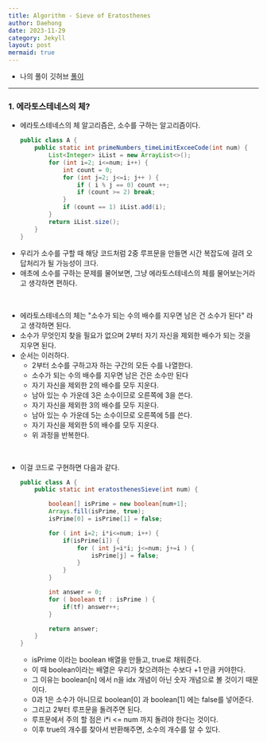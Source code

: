 ```yaml
---
title: Algorithm - Sieve of Eratosthenes
author: Daehong
date: 2023-11-29
category: Jekyll
layout: post
mermaid: true
---
```


* 나의 풀이 깃허브
[풀이](https://github.com/JeonDaehong/study-java-algorithm/blob/main/array/Eratosthenes_Sieve.java)

<hr>

### 1. 에라토스테네스의 체?
* 에라토스테네스의 체 알고리즘은, 소수를 구하는 알고리즘이다.
	```java
	public class A {
		public static int primeNumbers_timeLimitExceeCode(int num) {
			List<Integer> iList = new ArrayList<>();
			for (int i=2; i<=num; i++) {
				int count = 0;
				for (int j=2; j<=i; j++ ) {
					if ( i % j == 0) count ++;
					if (count >= 2) break;
				}
				if (count == 1) iList.add(i);
			}
			return iList.size();
		}
	}
	```
* 우리가 소수를 구할 때 해당 코드처럼 2중 루프문을 만들면 시간 복잡도에 걸려 오답처리가 될 가능성이 크다.
* 애초에 소수를 구하는 문제를 물어보면, 그냥 에라토스테네스의 체를 물어보는거라고 생각하면 편하다.

<br>

* 에라토스테네스의 체는 "소수가 되는 수의 배수를 지우면 남은 건 소수가 된다" 라고 생각하면 된다.
* 소수가 무엇인지 찾을 필요가 없으며 2부터 자기 자신을 제외한 배수가 되는 것을 지우면 된다.
* 순서는 이러하다.
	* 2부터 소수를 구하고자 하는 구간의 모든 수를 나열한다.
	* 소수가 되는 수의 배수를 지우면 남은 건은 소수만 된다
	* 자기 자신을 제외한 2의 배수를 모두 지운다.
	* 남아 있는 수 가운데 3은 소수이므로 오른쪽에 3을 쓴다.
	* 자기 자신을 제외한 3의 배수를 모두 지운다.
	* 남아 있는 수 가운데 5는 소수이므로 오른쪽에 5를 쓴다.
	* 자기 자신을 제외한 5의 배수를 모두 지운다.
	* 위 과정을 반복한다.

<br>

* 이걸 코드로 구현하면 다음과 같다.
	```java
	public class A {
		public static int eratosthenesSieve(int num) {

			boolean[] isPrime = new boolean[num+1];
			Arrays.fill(isPrime, true);
			isPrime[0] = isPrime[1] = false;

			for ( int i=2; i*i<=num; i++) {
				if(isPrime[i]) {
					for ( int j=i*i; j<=num; j+=i ) {
						isPrime[j] = false;
					}
				}
			}

			int answer = 0;
			for ( boolean tf : isPrime ) {
				if(tf) answer++;
			}

			return answer;
		}
	}
	```
	* isPrime 이라는 boolean 배열을 만들고, true로 채워준다.
	* 이 때 boolean이라는 배열은 우리가 찾으려하는 수보다 +1 만큼 커야한다.
	* 그 이유는 boolean[n] 에서 n을 idx 개념이 아닌 숫자 개념으로 볼 것이기 때문이다.
	* 0과 1은 소수가 아니므로 boolean[0] 과 boolean[1] 에는 false를 넣어준다.
	* 그리고 2부터 루프문을 돌려주면 된다.
	* 루프문에서 주의 할 점은 i*i <= num 까지 돌려야 한다는 것이다.
	* 이후 true의 개수를 찾아서 반환해주면, 소수의 개수를 알 수 있다.


<br>
<br>
<br>
<br>
<br>
